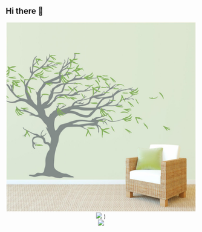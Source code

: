 ## Hi there 👋
<div id="header" align="center">
<img src="https://github.com/Nadegda711/Nadegda711/blob/main/IMG_5311.JPG" width="500"/>
</div>
<div id="header" align="center">
<a href="https://www.python.org"><img src=https://img.shields.io/badge/py-python-pink?style=plastic&logo=python" /></a>
)
  </div>
<div id="header" align="center">
<a href="https://profi.ru/profile/GolosovaNA"><img src="beautiful-kitten-with-flowers-outdoors.jpg" /></a>
</div>
